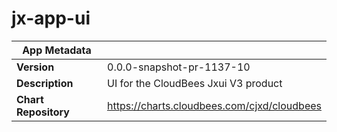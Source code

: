 # jx-app-ui

|App Metadata||
|---|---|
| **Version** | 0.0.0-snapshot-pr-1137-10 |
| **Description** | UI for the CloudBees Jxui V3 product |
| **Chart Repository** | https://charts.cloudbees.com/cjxd/cloudbees |
